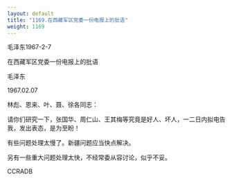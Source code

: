 ```yaml
---
layout: default
title: "1169.在西藏军区党委一份电报上的批语"
weight: 1169
---
```


毛泽东1967-2-7

在西藏军区党委一份电报上的批语

毛泽东

1967.02.07

林彪、恩来、叶、聂、徐各同志：

请你们研究一下，张国华、周仁山、王其梅等究竟是好人、坏人，一二日内拟电告我，发出表态，是为至盼！

有些问题处理太慢了。新疆问题应当快点解决。

另有一些重大问题处理太快，不经常委从容讨论，似乎不妥。

CCRADB

